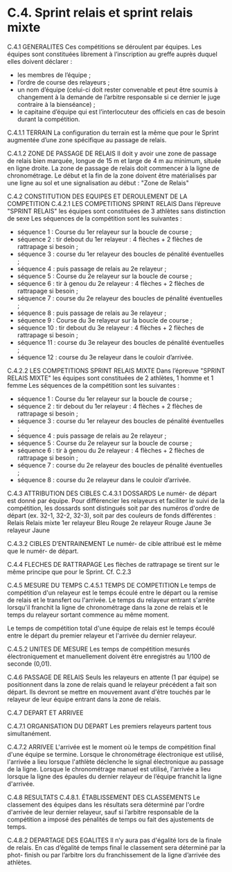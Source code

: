 # C.4. Sprint relais et sprint relais mixte

C.4.1 GENERALITES
Ces compétitions se déroulent par équipes.
Les équipes sont constituées librement à l’inscription au greffe auprès duquel elles doivent déclarer :

- les membres de l’équipe ;
- l’ordre de course des relayeurs ;
- un nom d’équipe (celui-ci doit rester convenable et peut être soumis à changement à la demande de
  l’arbitre responsable si ce dernier le juge contraire à la bienséance) ;
- le capitaine d’équipe qui est l’interlocuteur des officiels en cas de besoin durant la compétition.

C.4.1.1 TERRAIN
La configuration du terrain est la même que pour le Sprint augmentée d’une zone spécifique au passage
de relais.

C.4.1.2 ZONE DE PASSAGE DE RELAIS
Il doit y avoir une zone de passage de relais bien marquée, longue de 15 m et large de 4 m au minimum,
située en ligne droite.
La zone de passage de relais doit commencer à la ligne de chronométrage. Le début et la fin de la zone
doivent être matérialisés par une ligne au sol et une signalisation au début : "Zone de Relais"

C.4.2 CONSTITUTION DES EQUIPES ET DEROULEMENT DE LA COMPETITION
C.4.2.1 LES COMPETITIONS SPRINT RELAIS
Dans l’épreuve "SPRINT RELAIS" les équipes sont constituées de 3 athlètes sans distinction de sexe
Les séquences de la compétition sont les suivantes :

- séquence 1 : Course du 1er relayeur sur la boucle de course ;
- séquence 2 : tir debout du 1er relayeur : 4 flèches + 2 flèches de rattrapage si besoin ;
- séquence 3 : course du 1er relayeur des boucles de pénalité éventuelles ;
- séquence 4 : puis passage de relais au 2e relayeur ;
- séquence 5 : Course du 2e relayeur sur la boucle de course ;
- séquence 6 : tir à genou du 2e relayeur : 4 flèches + 2 flèches de rattrapage si besoin ;
- séquence 7 : course du 2e relayeur des boucles de pénalité éventuelles ;
- séquence 8 : puis passage de relais au 3e relayeur ;
- séquence 9 : Course du 3e relayeur sur la boucle de course ;
- séquence 10 : tir debout du 3e relayeur : 4 flèches + 2 flèches de rattrapage si besoin ;
- séquence 11 : course du 3e relayeur des boucles de pénalité éventuelles ;
- séquence 12 : course du 3e relayeur dans le couloir d’arrivée.

C.4.2.2 LES COMPETITIONS SPRINT RELAIS MIXTE
Dans l’épreuve "SPRINT RELAIS MIXTE" les équipes sont constituées de 2 athlètes, 1 homme et 1 femme
Les séquences de la compétition sont les suivantes :

- séquence 1 : Course du 1er relayeur sur la boucle de course ;
- séquence 2 : tir debout du 1er relayeur : 4 flèches + 2 flèches de rattrapage si besoin ;
- séquence 3 : course du 1er relayeur des boucles de pénalité éventuelles ;
- séquence 4 : puis passage de relais au 2e relayeur ;
- séquence 5 : Course du 2e relayeur sur la boucle de course ;
- séquence 6 : tir à genou du 2e relayeur : 4 flèches + 2 flèches de rattrapage si besoin ;
- séquence 7 : course du 2e relayeur des boucles de pénalité éventuelles ;
- séquence 8 : course du 2e relayeur dans le couloir d’arrivée.

C.4.3 ATTRIBUTION DES CIBLES
C.4.3.1 DOSSARDS
Le numér- de départ est donné par équipe.
Pour différencier les relayeurs et faciliter le suivi de la compétition, les dossards sont distingués soit par
des numéros d'ordre de départ (ex. 32-1, 32-2, 32-3), soit par des couleurs de fonds différentes :
Relais Relais mixte
1er relayeur Bleu Rouge
2e relayeur Rouge Jaune
3e relayeur Jaune

C.4.3.2 CIBLES D’ENTRAINEMENT
Le numér- de cible attribué est le même que le numér- de départ.

C.4.4 FLECHES DE RATTRAPAGE
Les flèches de rattrapage se tirent sur le même principe que pour le Sprint. Cf. C.2.3

C.4.5 MESURE DU TEMPS
C.4.5.1 TEMPS DE COMPETITION
Le temps de compétition d'un relayeur est le temps écoulé entre le départ ou la remise de relais et le
transfert ou l'arrivée. Le temps du relayeur entrant s'arrête lorsqu'il franchit la ligne de chronométrage
dans la zone de relais et le temps du relayeur sortant commence au même moment.

Le temps de compétition total d'une équipe de relais est le temps écoulé entre le départ du premier relayeur
et l'arrivée du dernier relayeur.

C.4.5.2 UNITES DE MESURE
Les temps de compétition mesurés électroniquement et manuellement doivent être enregistrés au 1/100
de seconde (0,01).

C.4.6 PASSAGE DE RELAIS
Seuls les relayeurs en attente (1 par équipe) se positionnent dans la zone de relais quand le relayeur
précédent a fait son départ.
Ils devront se mettre en mouvement avant d'être touchés par le relayeur de leur équipe entrant dans la
zone de relais.

C.4.7 DEPART ET ARRIVEE

C.4.7.1 ORGANISATION DU DEPART
Les premiers relayeurs partent tous simultanément.

C.4.7.2 ARRIVEE
L'arrivée est le moment où le temps de compétition final d'une équipe se termine. Lorsque le
chronométrage électronique est utilisé, l'arrivée a lieu lorsque l'athlète déclenche le signal électronique au
passage de la ligne.
Lorsque le chronométrage manuel est utilisé, l'arrivée a lieu lorsque la ligne des épaules du dernier relayeur
de l’équipe franchit la ligne d'arrivée.

C.4.8 RESULTATS
C.4.8.1. ÉTABLISSEMENT DES CLASSEMENTS
Le classement des équipes dans les résultats sera déterminé par l'ordre d'arrivée de leur dernier relayeur,
sauf si l’arbitre responsable de la compétition a imposé des pénalités de temps ou fait des ajustements de
temps.

C.4.8.2 DEPARTAGE DES EGALITES
Il n’y aura pas d'égalité lors de la finale de relais. En cas d’égalité de temps final le classement sera
déterminé par la phot- finish ou par l’arbitre lors du franchissement de la ligne d’arrivée des athlètes.
